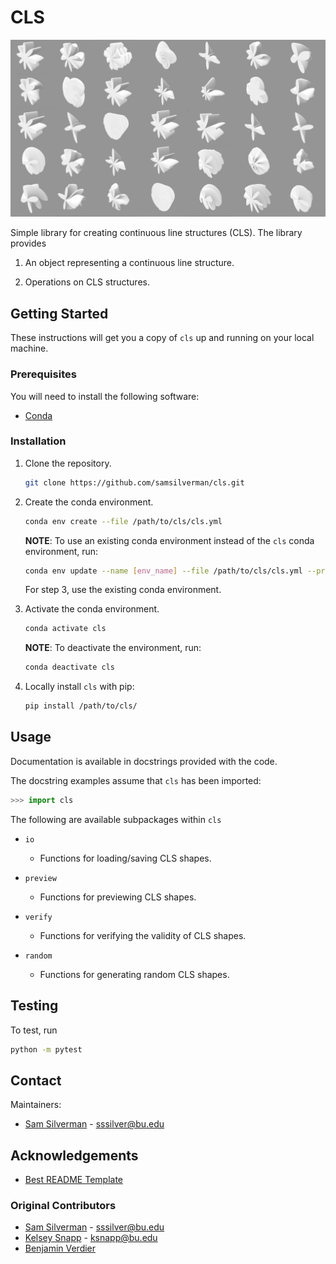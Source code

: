 # CLS

![cls Spashscreen](misc/images/splashscreen.jpeg)

Simple library for creating continuous line structures (CLS). The library provides

1. An object representing a continuous line structure.

2. Operations on CLS structures.

## Getting Started

These instructions will get you a copy of ``cls`` up and running on your local machine.

### Prerequisites

You will need to install the following software:

* [Conda](https://docs.conda.io/en/latest/)

### Installation

1. Clone the repository.

    ```bash
    git clone https://github.com/samsilverman/cls.git
    ```

2. Create the conda environment.

    ```bash
    conda env create --file /path/to/cls/cls.yml
    ```

    **NOTE**: To use an existing conda environment instead of the ``cls`` conda environment, run:

    ```bash
    conda env update --name [env_name] --file /path/to/cls/cls.yml --prune
    ```

    For step 3, use the existing conda environment.

3. Activate the conda environment.

    ```bash
    conda activate cls
    ```

    **NOTE**: To deactivate the environment, run:

    ```bash
    conda deactivate cls
    ```

4. Locally install ``cls`` with pip:

    ```bash
    pip install /path/to/cls/
    ```

## Usage

Documentation is available in docstrings provided with the code.

The docstring examples assume that ``cls`` has been imported:

```python
>>> import cls
```

The following are available subpackages within ``cls``

* ``io``
  * Functions for loading/saving CLS shapes.

* ``preview``
  * Functions for previewing CLS shapes.

* ``verify``
  * Functions for verifying the validity of CLS shapes.

* ``random``
  * Functions for generating random CLS shapes.

## Testing

To test, run

```bash
python -m pytest
```

## Contact

Maintainers:

* [Sam Silverman](https://github.com/samsilverman/) - [sssilver@bu.edu](mailto:sssilver@bu.edu)

## Acknowledgements

* [Best README Template](https://github.com/othneildrew/Best-README-Template)

### Original Contributors

* [Sam Silverman](https://github.com/samsilverman/) - [sssilver@bu.edu](mailto:sssilver@bu.edu)
* [Kelsey Snapp](https://github.com/KelseyEng/) - [ksnapp@bu.edu](mailto:ksnapp@bu.edu)
* [Benjamin Verdier](https://github.com/BenjaminVerdier)
